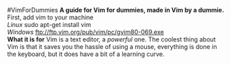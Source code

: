 #VimForDummies
<b>A guide for Vim for dummies, made in Vim by a dummie.</b><br>
First, add vim to your machine<br>
<i>Linux</i> sudo apt-get install vim<br>
<i>Windows</i> ftp://ftp.vim.org/pub/vim/pc/gvim80-069.exe<br>
<b>What it is for</b>
Vim is a text editor, a <em>powerful</em> one. The coolest thing about Vim is that it saves you the hassle of using a mouse, everything is done in the keyboard, but it does have a bit of a learning curve.



